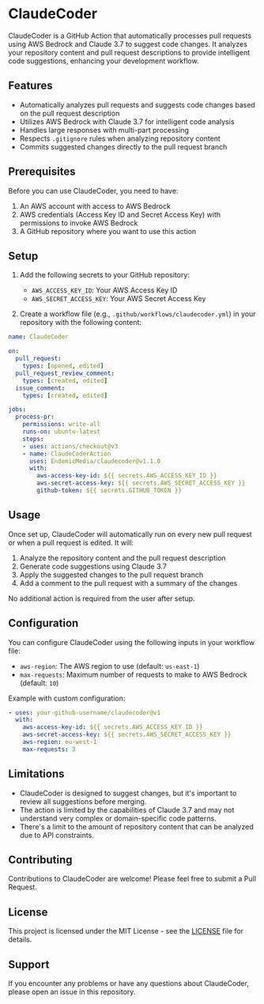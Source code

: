 # ClaudeCoder
 
ClaudeCoder is a GitHub Action that automatically processes pull requests using AWS Bedrock and Claude 3.7 to suggest code changes. It analyzes your repository content and pull request descriptions to provide intelligent code suggestions, enhancing your development workflow.

## Features

- Automatically analyzes pull requests and suggests code changes based on the pull request description
- Utilizes AWS Bedrock with Claude 3.7 for intelligent code analysis
- Handles large responses with multi-part processing
- Respects `.gitignore` rules when analyzing repository content
- Commits suggested changes directly to the pull request branch

## Prerequisites

Before you can use ClaudeCoder, you need to have:

1. An AWS account with access to AWS Bedrock
2. AWS credentials (Access Key ID and Secret Access Key) with permissions to invoke AWS Bedrock
3. A GitHub repository where you want to use this action

## Setup

1. Add the following secrets to your GitHub repository:
   - `AWS_ACCESS_KEY_ID`: Your AWS Access Key ID
   - `AWS_SECRET_ACCESS_KEY`: Your AWS Secret Access Key

2. Create a workflow file (e.g., `.github/workflows/claudecoder.yml`) in your repository with the following content:

```yaml
name: ClaudeCoder

on:
  pull_request:
    types: [opened, edited]
  pull_request_review_comment:
    types: [created, edited]
  issue_comment:
    types: [created, edited]

jobs:
  process-pr:
    permissions: write-all
    runs-on: ubuntu-latest
    steps:
    - uses: actions/checkout@v3
    - name: ClaudeCoderAction
      uses: EndemicMedia/claudecoder@v1.1.0
      with:
        aws-access-key-id: ${{ secrets.AWS_ACCESS_KEY_ID }}
        aws-secret-access-key: ${{ secrets.AWS_SECRET_ACCESS_KEY }}
        github-token: ${{ secrets.GITHUB_TOKEN }}
```

## Usage

Once set up, ClaudeCoder will automatically run on every new pull request or when a pull request is edited. It will:

1. Analyze the repository content and the pull request description
2. Generate code suggestions using Claude 3.7
3. Apply the suggested changes to the pull request branch
4. Add a comment to the pull request with a summary of the changes

No additional action is required from the user after setup.

## Configuration

You can configure ClaudeCoder using the following inputs in your workflow file:

- `aws-region`: The AWS region to use (default: `us-east-1`)
- `max-requests`: Maximum number of requests to make to AWS Bedrock (default: `10`)

Example with custom configuration:

```yaml
- uses: your-github-username/claudecoder@v1
  with:
    aws-access-key-id: ${{ secrets.AWS_ACCESS_KEY_ID }}
    aws-secret-access-key: ${{ secrets.AWS_SECRET_ACCESS_KEY }}
    aws-region: eu-west-1
    max-requests: 3
```

## Limitations

- ClaudeCoder is designed to suggest changes, but it's important to review all suggestions before merging.
- The action is limited by the capabilities of Claude 3.7 and may not understand very complex or domain-specific code patterns.
- There's a limit to the amount of repository content that can be analyzed due to API constraints.

## Contributing

Contributions to ClaudeCoder are welcome! Please feel free to submit a Pull Request.

## License

This project is licensed under the MIT License - see the [LICENSE](LICENSE) file for details.

## Support

If you encounter any problems or have any questions about ClaudeCoder, please open an issue in this repository.

